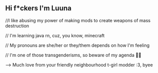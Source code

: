 ## Hi f*ckers I'm Luuna

//I like abusing my power of making mods to create weapons of mass destruction

// I'm learning java rn, cuz, you know, minecraft

// My pronouns are she/her or they/them depends on how I'm feeling 

// I'm one of those transgenderisms, so beware of my agenda 🏳️‍⚧️

--> Much love from your friendly neighbourhood t-girl modder :3, byee



